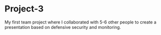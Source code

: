 # Project-3
My first team project where I collaborated with 5-6 other people to create a presentation based on defensive security and monitoring.
